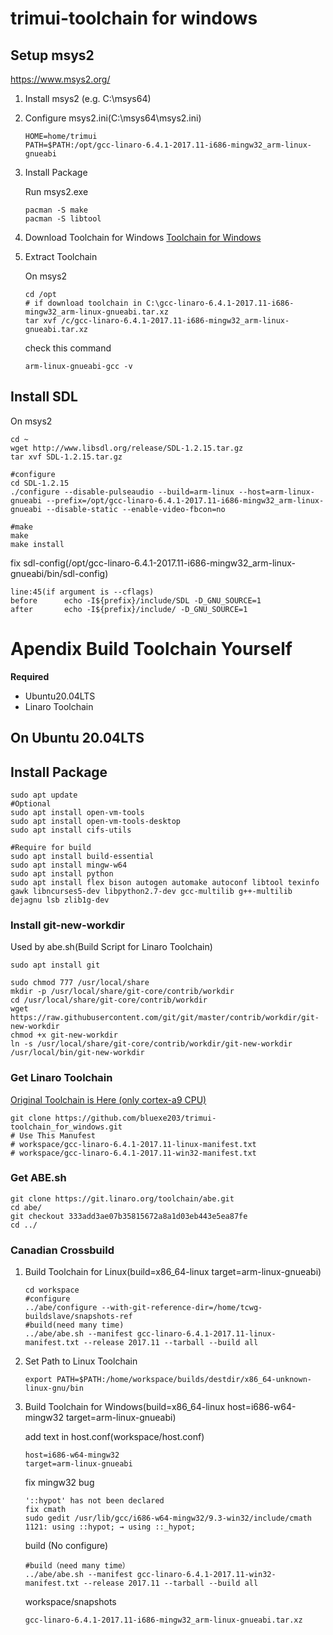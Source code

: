 # trimui-toolchain for windows
## Setup msys2

https://www.msys2.org/

1. Install msys2 (e.g. C:\msys64)

2. Configure msys2.ini(C:\msys64\msys2.ini)
   
   ```
   HOME=home/trimui
   PATH=$PATH:/opt/gcc-linaro-6.4.1-2017.11-i686-mingw32_arm-linux-gnueabi
   ```

3. Install Package

   Run msys2.exe
   
   ```
   pacman -S make
   pacman -S libtool
   ```

4. Download Toolchain for Windows
[Toolchain for Windows](https://drive.google.com/file/d/1faaciy_PZXPGHM77n0C4jrhVAFW9FZM-/view?usp=sharing)

5. Extract Toolchain

   On msys2

   ```
   cd /opt
   # if download toolchain in C:\gcc-linaro-6.4.1-2017.11-i686-mingw32_arm-linux-gnueabi.tar.xz
   tar xvf /c/gcc-linaro-6.4.1-2017.11-i686-mingw32_arm-linux-gnueabi.tar.xz
   ```

   check this command
   
   ```
   arm-linux-gnueabi-gcc -v
   ```
## Install SDL

   On msys2

```
cd ~
wget http://www.libsdl.org/release/SDL-1.2.15.tar.gz
tar xvf SDL-1.2.15.tar.gz

#configure
cd SDL-1.2.15
./configure --disable-pulseaudio --build=arm-linux --host=arm-linux-gnueabi --prefix=/opt/gcc-linaro-6.4.1-2017.11-i686-mingw32_arm-linux-gnueabi --disable-static --enable-video-fbcon=no

#make
make
make install
```

fix sdl-config(/opt/gcc-linaro-6.4.1-2017.11-i686-mingw32_arm-linux-gnueabi/bin/sdl-config)

```
line:45(if argument is --cflags)
before      echo -I${prefix}/include/SDL -D_GNU_SOURCE=1      
after       echo -I${prefix}/include/ -D_GNU_SOURCE=1
```





# Apendix Build Toolchain Yourself

**Required**

- Ubuntu20.04LTS
- Linaro Toolchain

## On Ubuntu 20.04LTS

## Install Package

```
sudo apt update
#Optional
sudo apt install open-vm-tools
sudo apt install open-vm-tools-desktop
sudo apt install cifs-utils

#Require for build
sudo apt install build-essential
sudo apt install mingw-w64
sudo apt install python
sudo apt install flex bison autogen automake autoconf libtool texinfo gawk libncurses5-dev libpython2.7-dev gcc-multilib g++-multilib dejagnu lsb zlib1g-dev
```

### Install git-new-workdir

Used by abe.sh(Build Script for Linaro Toolchain)

```
sudo apt install git

sudo chmod 777 /usr/local/share
mkdir -p /usr/local/share/git-core/contrib/workdir
cd /usr/local/share/git-core/contrib/workdir
wget https://raw.githubusercontent.com/git/git/master/contrib/workdir/git-new-workdir
chmod +x git-new-workdir
ln -s /usr/local/share/git-core/contrib/workdir/git-new-workdir /usr/local/bin/git-new-workdir
```

### Get Linaro Toolchain
[Original Toolchain is Here (only cortex-a9 CPU)](https://releases.linaro.org/components/toolchain/binaries/6.4-2017.11/arm-linux-gnueabi/)

```
git clone https://github.com/bluexe203/trimui-toolchain_for_windows.git
# Use This Manufest
# workspace/gcc-linaro-6.4.1-2017.11-linux-manifest.txt
# workspace/gcc-linaro-6.4.1-2017.11-win32-manifest.txt
```

### Get ABE.sh

```
git clone https://git.linaro.org/toolchain/abe.git
cd abe/
git checkout 333add3ae07b35815672a8a1d03eb443e5ea87fe
cd ../
```

### Canadian Crossbuild

1. Build Toolchain for Linux(build=x86_64-linux
   target=arm-linux-gnueabi)
   ```
   cd workspace
   #configure
   ../abe/configure --with-git-reference-dir=/home/tcwg-buildslave/snapshots-ref
   #build(need many time)
   ../abe/abe.sh --manifest gcc-linaro-6.4.1-2017.11-linux-manifest.txt --release 2017.11 --tarball --build all
   ```
   
2. Set Path to Linux Toolchain
   ```
   export PATH=$PATH:/home/workspace/builds/destdir/x86_64-unknown-linux-gnu/bin
   ```
   
3. Build Toolchain for Windows(build=x86_64-linux host=i686-w64-mingw32 target=arm-linux-gnueabi)
   
   add text in host.conf(workspace/host.conf)

   ```
   host=i686-w64-mingw32
   target=arm-linux-gnueabi
   ```

   fix mingw32 bug

   ```
   '::hypot' has not been declared
   fix cmath
   sudo gedit /usr/lib/gcc/i686-w64-mingw32/9.3-win32/include/cmath
   1121: using ::hypot; → using ::_hypot;
   ```
   build (No configure)
   ```
   #build（need many time）
   ../abe/abe.sh --manifest gcc-linaro-6.4.1-2017.11-win32-manifest.txt --release 2017.11 --tarball --build all
   ```

   workspace/snapshots

   ```
   gcc-linaro-6.4.1-2017.11-i686-mingw32_arm-linux-gnueabi.tar.xz
   ```



